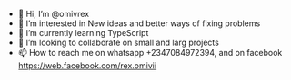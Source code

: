 - 👋 Hi, I’m @omivrex
- 👀 I’m interested in New ideas and better ways of fixing problems
- 🌱 I’m currently learning TypeScript
- 💞️ I’m looking to collaborate on small and larg projects
- 📫 How to reach me on whatsapp +2347084972394, and on facebook https://web.facebook.com/rex.omivii

<!---
omivrex/omivrex is a ✨ special ✨ repository because its `README.md` (this file) appears on your GitHub profile.
You can click the Preview link to take a look at your changes.
--->
